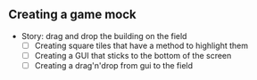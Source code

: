 ﻿## Creating a game mock
- Story: drag and drop the building on the field
  - [ ] Creating square tiles that have a method to highlight them
  - [ ] Creating a GUI that sticks to the bottom of the screen
  - [ ] Creating a drag'n'drop from gui to the field
